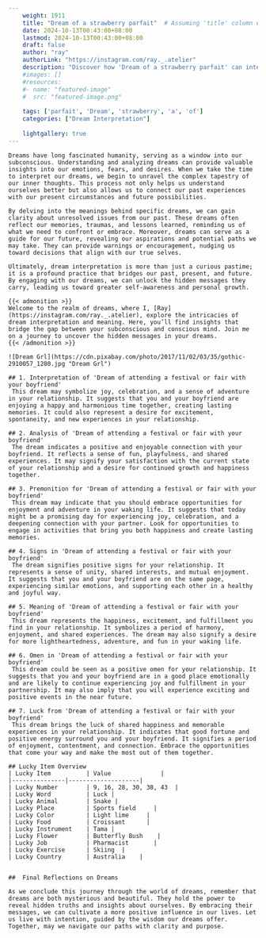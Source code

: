 ```yaml
---
    weight: 1911
    title: "Dream of a strawberry parfait"  # Assuming 'title' column exists
    date: 2024-10-13T00:43:00+08:00
    lastmod: 2024-10-13T00:43:00+08:00
    draft: false
    author: "ray"
    authorLink: "https://instagram.com/ray._.atelier"
    description: "Discover how 'Dream of a strawberry parfait' can interpret your future and uncover its significant meanings in your life."
    #images: []
    #resources:
    #- name: "featured-image"
    #  src: "featured-image.png"
    
    tags: ['parfait', 'Dream', 'strawberry', 'a', 'of']
    categories: ["Dream Interpretation"]
    
    lightgallery: true
---
```

    
    Dreams have long fascinated humanity, serving as a window into our subconscious. Understanding and analyzing dreams can provide valuable insights into our emotions, fears, and desires. When we take the time to interpret our dreams, we begin to unravel the complex tapestry of our inner thoughts. This process not only helps us understand ourselves better but also allows us to connect our past experiences with our present circumstances and future possibilities.
    
    By delving into the meanings behind specific dreams, we can gain clarity about unresolved issues from our past. These dreams often reflect our memories, traumas, and lessons learned, reminding us of what we need to confront or embrace. Moreover, dreams can serve as a guide for our future, revealing our aspirations and potential paths we may take. They can provide warnings or encouragement, nudging us toward decisions that align with our true selves.
    
    Ultimately, dream interpretation is more than just a curious pastime; it is a profound practice that bridges our past, present, and future. By engaging with our dreams, we can unlock the hidden messages they carry, leading us toward greater self-awareness and personal growth.
    
    {{< admonition >}}
    Welcome to the realm of dreams, where I, [Ray](https://instagram.com/ray._.atelier), explore the intricacies of dream interpretation and meaning. Here, you’ll find insights that bridge the gap between your subconscious and conscious mind. Join me on a journey to uncover the hidden messages in your dreams.
    {{< /admonition >}}
    
    ![Dream Grl](https://cdn.pixabay.com/photo/2017/11/02/03/35/gothic-2910057_1280.jpg "Dream Grl")
    
    ## 1. Interpretation of 'Dream of attending a festival or fair with your boyfriend'
     This dream may symbolize joy, celebration, and a sense of adventure in your relationship. It suggests that you and your boyfriend are enjoying a happy and harmonious time together, creating lasting memories. It could also represent a desire for excitement, spontaneity, and new experiences in your relationship.
    
    ## 2. Analysis of 'Dream of attending a festival or fair with your boyfriend'
     The dream indicates a positive and enjoyable connection with your boyfriend. It reflects a sense of fun, playfulness, and shared experiences. It may signify your satisfaction with the current state of your relationship and a desire for continued growth and happiness together.
    
    ## 3. Premonition for 'Dream of attending a festival or fair with your boyfriend'
     This dream may indicate that you should embrace opportunities for enjoyment and adventure in your waking life. It suggests that today might be a promising day for experiencing joy, celebration, and a deepening connection with your partner. Look for opportunities to engage in activities that bring you both happiness and create lasting memories.
    
    ## 4. Signs in 'Dream of attending a festival or fair with your boyfriend'
     The dream signifies positive signs for your relationship. It represents a sense of unity, shared interests, and mutual enjoyment. It suggests that you and your boyfriend are on the same page, experiencing similar emotions, and supporting each other in a healthy and joyful way.
    
    ## 5. Meaning of 'Dream of attending a festival or fair with your boyfriend'
     This dream represents the happiness, excitement, and fulfillment you find in your relationship. It symbolizes a period of harmony, enjoyment, and shared experiences. The dream may also signify a desire for more lightheartedness, adventure, and fun in your waking life.
    
    ## 6. Omen in 'Dream of attending a festival or fair with your boyfriend'
     This dream could be seen as a positive omen for your relationship. It suggests that you and your boyfriend are in a good place emotionally and are likely to continue experiencing joy and fulfillment in your partnership. It may also imply that you will experience exciting and positive events in the near future.
    
    ## 7. Luck from 'Dream of attending a festival or fair with your boyfriend'
     This dream brings the luck of shared happiness and memorable experiences in your relationship. It indicates that good fortune and positive energy surround you and your boyfriend. It signifies a period of enjoyment, contentment, and connection. Embrace the opportunities that come your way and make the most out of them together.
    
    ## Lucky Item Overview
    | Lucky Item          | Value              |
    |---------------|--------------------|
    | Lucky Number        | 9, 16, 28, 30, 38, 43  |
    | Lucky Word          | Luck |
    | Lucky Animal        | Snake |
    | Lucky Place         | Sports field     |
    | Lucky Color         | Light lime     |
    | Lucky Food          | Croissant      |
    | Lucky Instrument    | Tama |
    | Lucky Flower        | Butterfly Bush    |
    | Lucky Job           | Pharmacist       |
    | Lucky Exercise      | Skiing  |
    | Lucky Country       | Australia    |
    
    
    ##  Final Reflections on Dreams
    
    As we conclude this journey through the world of dreams, remember that dreams are both mysterious and beautiful. They hold the power to reveal hidden truths and insights about ourselves. By embracing their messages, we can cultivate a more positive influence in our lives. Let us live with intention, guided by the wisdom our dreams offer. Together, may we navigate our paths with clarity and purpose.
    